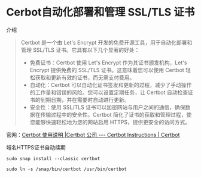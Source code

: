 # Cerbot自动化部署和管理 SSL/TLS 证书

介绍

> Certbot 是一个由 Let's Encrypt 开发的免费开源工具，用于自动化部署和管理 SSL/TLS 证书。它具有以下几个显著的好处：
>
> - 免费证书：Certbot 使用 Let's Encrypt 作为其证书颁发机构，Let's Encrypt 提供免费的 SSL/TLS 证书。这意味着您可以使用 Certbot 轻松获取和更新有效的证书，而无需支付费用。
> - 自动化：Certbot 可以自动化证书签发和更新的过程，减少了手动操作的工作量和错误的风险。您可以设置定期任务，让 Certbot 自动检查证书的到期日期，并在需要时自动进行更新。
> - 安全性：使用 SSL/TLS 证书可以加密网站与用户之间的通信，确保数据在传输过程中的安全性。Certbot 简化了证书的获取和管理过程，使您能够快速轻松地为您的网站启用 HTTPS，提供更安全的访问方式。

官网：[Certbot 使用说明 |Certbot 公司 --- Certbot Instructions | Certbot](https://certbot.eff.org/instructions?ws=nginx&os=snap)

域名HTTPS证书自动续期

```
sudo snap install --classic certbot

sudo ln -s /snap/bin/certbot /usr/bin/certbot


```
